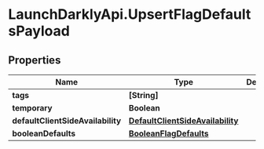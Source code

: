 # LaunchDarklyApi.UpsertFlagDefaultsPayload

## Properties

Name | Type | Description | Notes
------------ | ------------- | ------------- | -------------
**tags** | **[String]** |  | 
**temporary** | **Boolean** |  | 
**defaultClientSideAvailability** | [**DefaultClientSideAvailability**](DefaultClientSideAvailability.md) |  | 
**booleanDefaults** | [**BooleanFlagDefaults**](BooleanFlagDefaults.md) |  | 



